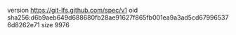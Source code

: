 version https://git-lfs.github.com/spec/v1
oid sha256:d6b9aeb649d688680fb28ae91627f865fb001ea9a3ad5cd679965376d8262e71
size 9976
